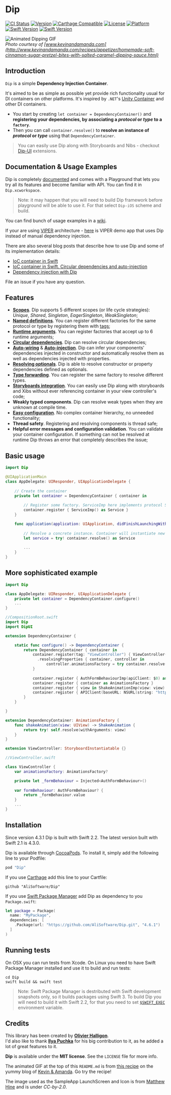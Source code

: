 # Dip

[![CI Status](https://travis-ci.org/AliSoftware/Dip.svg?branch=develop)](https://travis-ci.org/AliSoftware/Dip)
[![Version](https://img.shields.io/cocoapods/v/Dip.svg?style=flat)](http://cocoapods.org/pods/Dip)
[![Carthage Compatible](https://img.shields.io/badge/Carthage-compatible-4BC51D.svg?style=flat)](https://github.com/Carthage/Carthage)
[![License](https://img.shields.io/cocoapods/l/Dip.svg?style=flat)](http://cocoapods.org/pods/Dip)
[![Platform](https://img.shields.io/cocoapods/p/Dip.svg?style=flat)](http://cocoapods.org/pods/Dip)
[![Swift Version](https://img.shields.io/badge/Linux-compatible-4BC51D.svg?style=flat)](https://developer.apple.com/swift)
[![Swift Version](https://img.shields.io/badge/Swift-2.2-F16D39.svg?style=flat)](https://developer.apple.com/swift)

![Animated Dipping GIF](cinnamon-pretzels-caramel-dipping.gif)  
_Photo courtesy of [www.kevinandamanda.com](http://www.kevinandamanda.com/recipes/appetizer/homemade-soft-cinnamon-sugar-pretzel-bites-with-salted-caramel-dipping-sauce.html)_

## Introduction

`Dip` is a simple **Dependency Injection Container**.

It's aimed to be as simple as possible yet provide rich functionality usual for DI containers on other platforms. It's inspired by `.NET`'s [Unity Container](https://msdn.microsoft.com/library/ff647202.aspx) and other DI containers.

* You start by creating `let container = DependencyContainer()` and **registering your dependencies, by associating a _protocol_ or _type_ to a `factory`**.
* Then you can call `container.resolve()` to **resolve an instance of _protocol_ or _type_** using that `DependencyContainer`.

> You can easily use Dip along with Storyboards and Nibs - checkout [Dip-UI](https://github.com/AliSoftware/Dip-UI) extensions. 

## Documentation & Usage Examples

Dip is completely [documented](http://cocoadocs.org/docsets/Dip/4.6.1/) and comes with a Playground that lets you try all its features and become familiar with API. You can find it in `Dip.xcworkspace`.

> Note: it may happen that you will need to build Dip framework before playground will be able to use it. For that select `Dip-iOS` scheme and build.

You can find bunch of usage examples in a [wiki](../../wiki). 

If your are using [VIPER](https://www.objc.io/issues/13-architecture/viper/) architecture - [here](https://github.com/ilyapuchka/VIPER-SWIFT) is VIPER demo app that uses Dip instead of manual dependency injection.

There are also several blog posts that describe how to use Dip and some of its implementation details:

- [IoC container in Swift](http://ilya.puchka.me/ioc-container-in-swift/)
- [IoC container in Swift. Circular dependencies and auto-injection](http://ilya.puchka.me/ioc-container-in-swift-circular-dependencies-and-auto-injection/)
- [Dependency injection with Dip](http://ilya.puchka.me/dependency-injecinjection-with-dip/)

File an issue if you have any question.


## Features

- **[Scopes](../../wiki/scopes)**. Dip supports 5 different scopes (or life cycle strategies): _Unique_, _Shared_, _Singleton_, _EagerSingleton_, _WeakSingleton_;
- **[Named definitions](../../wiki/named-definitions)**. You can register different factories for the same protocol or type by registering them with [tags]();
- **[Runtime arguments](../../wiki/runtime-arguments)**. You can register factories that accept up to 6 runtime arguments;
- **[Circular dependencies](../../wiki/circular-dependencies)**. Dip can resolve circular dependencies;
- **[Auto-wiring](../../wiki/auto-wiring)** & **[Auto-injection](../../wiki/auto-injection)**. Dip can infer your components' dependencies injected in constructor and automatically resolve them as well as dependencies injected with properties.
- **[Resolving optionals](../../wiki/resolving-optionals)**. Dip is able to resolve constructor or property dependencies defined as optionals.
- **[Type forwarding](../../wiki/type-forwarding)**. You can register the same factory to resolve different types.
- **[Storyboards integration](../../wiki/storyboards-integration)**. You can easily use Dip along with storyboards and Xibs without ever referencing container in your view controller's code;
- **Weakly typed components**. Dip can resolve weak types when they are unknown at compile time.
- **[Easy configuration](../../wiki/containers-collaboration)**. No complex container hierarchy, no unneeded functionality;
- **Thread safety**. Registering and resolving components is thread safe;
- **Helpful error messages and configuration validation**. You can validate your container configuration. If something can not be resolved at runtime Dip throws an error that completely describes the issue;

## Basic usage

```swift
import Dip

@UIApplicationMain
class AppDelegate: UIResponder, UIApplicationDelegate {
    
    // Create the container
    private let container = DependencyContainer { container in
    
        // Register some factory. ServiceImp here implements protocol Service
        container.register { ServiceImp() as Service }
    }

    func application(application: UIApplication, didFinishLaunchingWithOptions launchOptions: [NSObject: AnyObject]?) -> Bool { 
        
        // Resolve a concrete instance. Container will instantiate new instance of ServiceImp
        let service = try! container.resolve() as Service
    
        ...
    }
}

```

## More sophisticated example

```swift
import Dip

class AppDelegate: UIResponder, UIApplicationDelegate {
	private let container = DependencyContainer.configure()
	...
}

//CompositionRoot.swift
import Dip
import DipUI

extension DependencyContainer {

	static func configure() -> DependencyContainer {
		return DependencyContainer { container in 
			container.register(tag: "ViewController") { ViewController() }
			  .resolvingProperties { container, controller in
				  controller.animationsFactory = try container.resolve() as AnimatonsFactory
			}
    
			container.register { AuthFormBehaviourImp(apiClient: $0) as AuthFormBehaviour }
			container.register { container as AnimationsFactory }
			container.register { view in ShakeAnimationImp(view: view) as ShakeAnimation }
			container.register { APIClient(baseURL: NSURL(string: "http://localhost:2368")!) as ApiClient }
		}
	}

}

extension DependencyContainer: AnimationsFactory { 
    func shakeAnimation(view: UIView) -> ShakeAnimation {
        return try! self.resolve(withArguments: view)
    }
}

extension ViewController: StoryboardInstantiatable {}

//ViewController.swift

class ViewController {
    var animationsFactory: AnimationsFactory?

    private let _formBehaviour = Injected<AuthFormBehaviour>()
    
    var formBehaviour: AuthFormBehaviour? {
        return _formBehaviour.value
    }
	...
}

```

## Installation

Since version 4.3.1 Dip is built with Swift 2.2. The latest version built with Swift 2.1 is 4.3.0.

Dip is available through [CocoaPods](http://cocoapods.org). To install
it, simply add the following line to your Podfile:

```ruby
pod "Dip"
```

If you use [Carthage](https://github.com/Carthage/Carthage) add this line to your Cartfile:

```
github "AliSoftware/Dip"
```

If you use [Swift Package Manager](https://swift.org/package-manager/) add Dip as dependency to you `Package.swift`:

```swift
let package = Package(
  name: "MyPackage",
  dependencies: [
    .Package(url: "https://github.com/AliSoftware/Dip.git", "4.6.1")
  ]
)
```

## Running tests

On OSX you can run tests from Xcode. On Linux you need to have Swift Package Manager installed and use it to build and run tests:

```
cd Dip
swift build && swift test
```

> Note: Swift Package Manager is destributed with Swift development snapshots only, so it builds packages using Swift 3. To build Dip you will need to build it with Swift 2.2, for that you need to set [`$SWIFT_EXEC`](https://github.com/apple/swift-package-manager#choosing-swift-version) environment variable.

## Credits

This library has been created by [**Olivier Halligon**](olivier@halligon.net).  
I'd also like to thank [**Ilya Puchka**](https://twitter.com/ilyapuchka) for his big contribution to it, as he added a lot of great features to it.

**Dip** is available under the **MIT license**. See the `LICENSE` file for more info.

The animated GIF at the top of this `README.md` is from [this recipe](http://www.kevinandamanda.com/recipes/appetizer/homemade-soft-cinnamon-sugar-pretzel-bites-with-salted-caramel-dipping-sauce.html) on the yummy blog of [Kevin & Amanda](http://www.kevinandamanda.com/recipes/). Go try the recipe!

The image used as the SampleApp LaunchScreen and Icon is from [Matthew Hine](https://commons.wikimedia.org/wiki/File:Chocolate_con_churros_-_San_Ginés,_Madrid.jpg) and is under _CC-by-2.0_.
